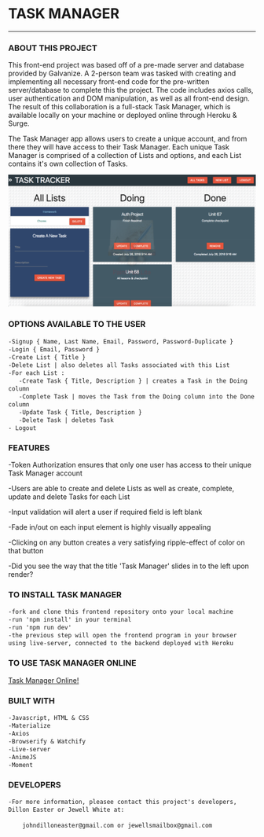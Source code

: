 # TASK MANAGER
------------------------------

### ABOUT THIS PROJECT

This front-end project was based off of a pre-made server and database provided by Galvanize. A 2-person team was tasked with creating and implementing all necessary front-end code for the pre-written server/database to complete this the project. The code includes axios calls, user authentication and DOM manipulation, as well as all front-end design. The result of this collaboration is a full-stack Task Manager, which is available locally on your machine or deployed online through Heroku & Surge. 

The Task Manager app allows users to create a unique account, and from there they will have access to their Task Manager. Each unique Task Manager is comprised of a collection of Lists and options, and each List contains it's own collection of Tasks.


<img src ="./tasktracker.png">


### OPTIONS AVAILABLE TO THE USER

    -Signup { Name, Last Name, Email, Password, Password-Duplicate }
    -Login { Email, Password }
    -Create List { Title }
    -Delete List | also deletes all Tasks associated with this List
    -For each List :  
       -Create Task { Title, Description } | creates a Task in the Doing column
       -Complete Task | moves the Task from the Doing column into the Done column
       -Update Task { Title, Description }
       -Delete Task | deletes Task    
    - Logout  


### FEATURES

-Token Authorization ensures that only one user has access to their unique Task Manager account

-Users are able to create and delete Lists as well as create, complete, update and delete Tasks for each List

-Input validation will alert a user if required field is left blank

-Fade in/out on each input element is highly visually appealing

-Clicking on any button creates a very satisfying ripple-effect of color on that button

-Did you see the way that the title 'Task Manager' slides in to the left upon render?


### TO INSTALL TASK MANAGER

    -fork and clone this frontend repository onto your local machine
    -run 'npm install' in your terminal
    -run 'npm run dev'
    -the previous step will open the frontend program in your browser using live-server, connected to the backend deployed with Heroku


### TO USE TASK MANAGER ONLINE

<a href="http://task-pro.surge.sh">Task Manager Online!</a>

### BUILT WITH

    -Javascript, HTML & CSS
    -Materialize
    -Axios
    -Browserify & Watchify
    -Live-server 
    -AnimeJS
    -Moment


### DEVELOPERS

    -For more information, pleasee contact this project's developers, Dillon Easter or Jewell White at:   

        johndilloneaster@gmail.com or jewellsmailbox@gmail.com 